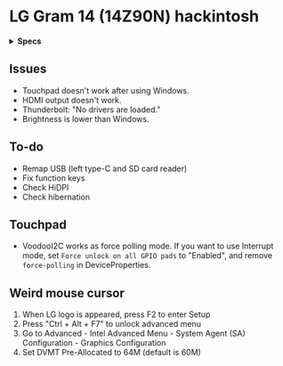 # LG Gram 14 (14Z90N) hackintosh

<details>
<summary><strong>Specs</strong></summary>
</br>

| Model | 14Z90N-V.AR5DK |
| - | - |
| CPU | Intel Core i5-1035G4 |
| GPU | Intel Iris Plus Graphics |
| RAM | M471A1G44AB0-CWE (on-board) |
| SSD | ~~HFS256GD9TNG-L2A0A~~ Intel 7600p |
| LCD | LP140WFA-SPY1 |
| WLAN | Intel Wi-Fi 6 AX201 160MHz |
| Audio | Conexant CX8200 |
| BIOS | 20200812 |

</details>

## Issues
* Touchpad doesn't work after using Windows.
* HDMI output doesn't work.
* Thunderbolt: "No drivers are loaded."
* Brightness is lower than Windows.

## To-do
* Remap USB (left type-C and SD card reader)
* Fix function keys
* Check HiDPI
* Check hibernation

## Touchpad
* VoodooI2C works as force polling mode. If you want to use Interrupt mode, set `Force unlock on all GPIO pads` to "Enabled", and remove `force-polling` in DeviceProperties.

## Weird mouse cursor
1. When LG logo is appeared, press F2 to enter Setup
2. Press "Ctrl + Alt + F7" to unlock advanced menu
3. Go to Advanced - Intel Advanced Menu - System Agent (SA) Configuration - Graphics Configuration
4. Set DVMT Pre-Allocated to 64M (default is 60M)
